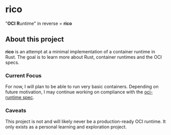 # rico

"**OCI** **R**untime" in reverse = **rico**

## About this project

**rico** is an attempt at a minimal implementation of a container runtime in Rust.
The goal is to learn more about Rust, container runtimes and the OCI specs.

### Current Focus

For now, I will plan to be able to run very basic containers. Depending on
future motivation, I may continue working on compliance with the [oci-runtime spec](https://github.com/opencontainers/runtime-spec).

### Caveats

This project is not and will likely never be a production-ready OCI runtime.
It only exists as a personal learning and exploration project.
